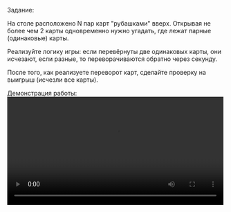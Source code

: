 Задание:

На столе расположено N пар карт "рубашками" вверх. Открывая не более чем 2 карты одновременно нужно угадать, где лежат парные (одинаковые) карты. 

Реализуйте логику игры: если перевёрнуты две одинаковых карты, они исчезают, если разные, то переворачиваются обратно через секунду.

После того, как реализуете переворот карт, сделайте проверку на выигрыш (исчезли все карты).

Демонстрация работы:
<video src='MemorinaK.mp4' width=500/>